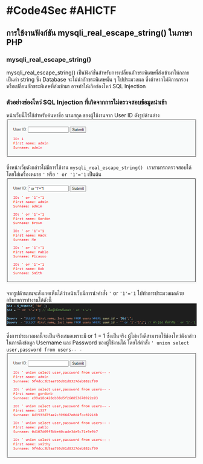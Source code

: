 # #Code4Sec #AHICTF

## การใช้งานฟังก์ชัน mysqli_real_escape_string() ในภาษา PHP

### mysqli_real_escape_string()
mysqli_real_escape_string() เป็นฟังก์ชั่นสำหรับการเปลี่ยนอักขระพิเศษที่ส่งเข้ามาให้กลายเป็นค่า string ซึ่ง Database จะไม่นำอักขระพิเศษนั้น ๆ ไปประมวลผล ซึ่งถ้าหากไม่มีการกรอง หรือเปลี่ยนอักขระพิเศษที่ส่งเข้ามา อาจทำให้เกิดช่องโหว่ SQL Injection

### ตัวอย่างช่องโหว่ SQL Injection ที่เกิดจากการไม่ตรวจสอบข้อมูลนำเข้า

หน้าเว็บนี้ไว้ใช้สำหรับค้นหาชื่อ นามสกุล ของผู้ใช้งานจาก User ID ดังรูปด้านล่าง
![Image 1](../img/img1.PNG)

ซึ่งหน้าเว็บดังกล่าวไม่มีการใช้งาน ```mysqli_real_escape_string() ``` เราสามารถตรวจสอบได้โดยใส่เครื่องหมาย ```'``` หรือ ```' or '1'='1``` เป็นต้น 
![Image 2](../img/img2.PNG)

จากรูปด้านบนจะสังเกตเห็นได้ว่าหน้าเว็บมีการนำคำสั่ง ```'``` or ```'1'='1``` ไปทำการประมวลผลด้วย อธิบายการทำงานได้ดังนี้
![Image 3](../img/img3.PNG)

ซึ่งการประมวลผลนี้จะเป็นจริงเสมอเพราะมี or 1 = 1 ซึ่งเป็นจริง ผู้ไม่หวังดีสามารถใช้ช่องโหว่ดังกล่าวในการดึงข้อมูล Username และ Password ของผู้ใช้งานได้ โดยใส่คำสั่ง ```' union select user,password from users-- -```
![Image 4](../img/img4.PNG)
